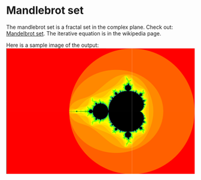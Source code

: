 # Mandlebrot set

The mandlebrot set is a fractal set in the complex plane. Check out: [Mandelbrot set](https://en.wikipedia.org/wiki/Mandelbrot_set). The iterative equation is in the wikipedia page.

Here is a sample image of the output:
![Mandlebrot](fractal-mandle.png)